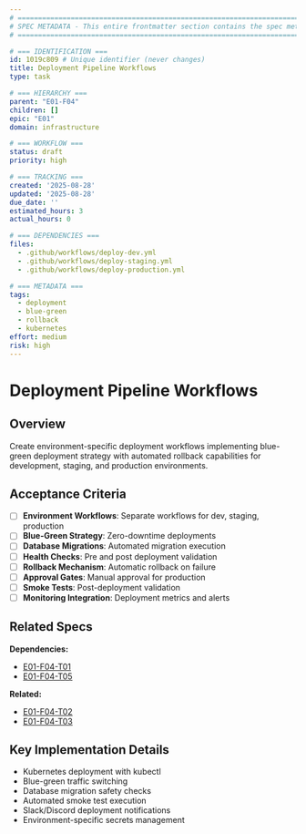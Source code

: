 ```yaml
---
# ============================================================================
# SPEC METADATA - This entire frontmatter section contains the spec metadata
# ============================================================================

# === IDENTIFICATION ===
id: 1019c809 # Unique identifier (never changes)
title: Deployment Pipeline Workflows
type: task

# === HIERARCHY ===
parent: "E01-F04"
children: []
epic: "E01"
domain: infrastructure

# === WORKFLOW ===
status: draft
priority: high

# === TRACKING ===
created: '2025-08-28'
updated: '2025-08-28'
due_date: ''
estimated_hours: 3
actual_hours: 0

# === DEPENDENCIES ===
files:
  - .github/workflows/deploy-dev.yml
  - .github/workflows/deploy-staging.yml
  - .github/workflows/deploy-production.yml

# === METADATA ===
tags:
  - deployment
  - blue-green
  - rollback
  - kubernetes
effort: medium
risk: high
---
```


# Deployment Pipeline Workflows

## Overview

Create environment-specific deployment workflows implementing blue-green deployment strategy with automated rollback capabilities for development, staging, and production environments.

## Acceptance Criteria

- [ ] **Environment Workflows**: Separate workflows for dev, staging, production
- [ ] **Blue-Green Strategy**: Zero-downtime deployments
- [ ] **Database Migrations**: Automated migration execution
- [ ] **Health Checks**: Pre and post deployment validation
- [ ] **Rollback Mechanism**: Automatic rollback on failure
- [ ] **Approval Gates**: Manual approval for production
- [ ] **Smoke Tests**: Post-deployment validation
- [ ] **Monitoring Integration**: Deployment metrics and alerts

## Related Specs

**Dependencies:**
- [E01-F04-T01](../E01-F04-T01/spec.md)
- [E01-F04-T05](../E01-F04-T05/spec.md)

**Related:**
- [E01-F04-T02](../E01-F04-T02/spec.md)
- [E01-F04-T03](../E01-F04-T03/spec.md)

## Key Implementation Details

- Kubernetes deployment with kubectl
- Blue-green traffic switching
- Database migration safety checks
- Automated smoke test execution
- Slack/Discord deployment notifications
- Environment-specific secrets management
